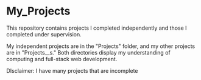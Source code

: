 # My_Projects

This repository contains projects I completed independently and those I completed under supervision. 

My independent projects are in the "Projects" folder, and my other projects are in "Projects__s." Both directories display my understanding of computing and full-stack web development.

DIsclaimer: I have many projects that are incomplete


